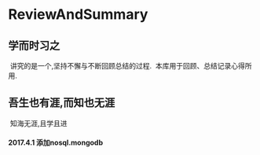 # ReviewAndSummary
## 学而时习之
  讲究的是一个,坚持不懈与不断回顾总结的过程.
  本库用于回顾、总结记录心得所用.
## 吾生也有涯,而知也无涯
  知海无涯,且学且进




#### 2017.4.1 添加nosql.mongodb